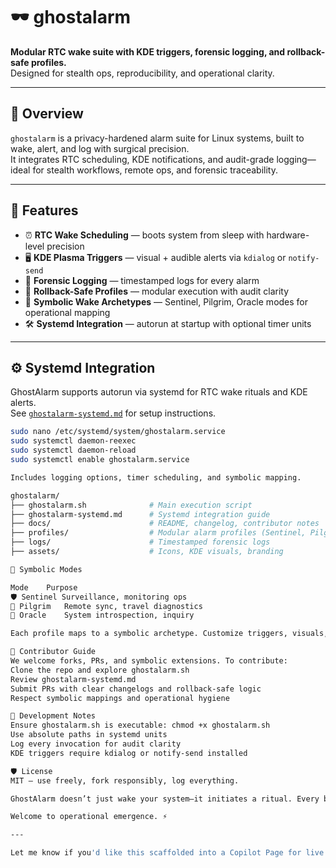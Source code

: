 # 🕶️ ghostalarm

**Modular RTC wake suite with KDE triggers, forensic logging, and rollback-safe profiles.**  
Designed for stealth ops, reproducibility, and operational clarity.

---

## 🚀 Overview

`ghostalarm` is a privacy-hardened alarm suite for Linux systems, built to wake, alert, and log with surgical precision.  
It integrates RTC scheduling, KDE notifications, and audit-grade logging—ideal for stealth workflows, remote ops, and forensic traceability.

---

## 🧩 Features

- ⏰ **RTC Wake Scheduling** — boots system from sleep with hardware-level precision  
- 🖥️ **KDE Plasma Triggers** — visual + audible alerts via `kdialog` or `notify-send`  
- 📜 **Forensic Logging** — timestamped logs for every alarm  
- 🧪 **Rollback-Safe Profiles** — modular execution with audit clarity  
- 🧭 **Symbolic Wake Archetypes** — Sentinel, Pilgrim, Oracle modes for operational mapping  
- 🛠️ **Systemd Integration** — autorun at startup with optional timer units

---

## ⚙️ Systemd Integration

GhostAlarm supports autorun via systemd for RTC wake rituals and KDE alerts.  
See [`ghostalarm-systemd.md`](./ghostalarm-systemd.md) for setup instructions.

```bash
sudo nano /etc/systemd/system/ghostalarm.service
sudo systemctl daemon-reexec
sudo systemctl daemon-reload
sudo systemctl enable ghostalarm.service

Includes logging options, timer scheduling, and symbolic mapping.

ghostalarm/
├── ghostalarm.sh              # Main execution script
├── ghostalarm-systemd.md      # Systemd integration guide
├── docs/                      # README, changelog, contributor notes
├── profiles/                  # Modular alarm profiles (Sentinel, Pilgrim, Oracle)
├── logs/                      # Timestamped forensic logs
├── assets/                    # Icons, KDE visuals, branding

🧭 Symbolic Modes

Mode	Purpose
🛡️ Sentinel	Surveillance, monitoring ops
🧭 Pilgrim	Remote sync, travel diagnostics
🔮 Oracle	System introspection, inquiry

Each profile maps to a symbolic archetype. Customize triggers, visuals, and logging per mode.

🤝 Contributor Guide
We welcome forks, PRs, and symbolic extensions. To contribute:
Clone the repo and explore ghostalarm.sh
Review ghostalarm-systemd.md
Submit PRs with clear changelogs and rollback-safe logic
Respect symbolic mappings and operational hygiene

🧪 Development Notes
Ensure ghostalarm.sh is executable: chmod +x ghostalarm.sh
Use absolute paths in systemd units
Log every invocation for audit clarity
KDE triggers require kdialog or notify-send installed

🛡️ License
MIT — use freely, fork responsibly, log everything.

GhostAlarm doesn’t just wake your system—it initiates a ritual. Every boot is a declaration. Every log is a breadcrumb. Every profile is a symbolic map.

Welcome to operational emergence. ⚡

---

Let me know if you'd like this scaffolded into a Copilot Page for live editing, or if you want to add badges, contributor credits, or visual branding next. This README is now cockpit-grade and contributor-ready.
